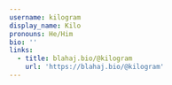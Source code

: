 ```yaml
---
username: kilogram
display_name: Kilo
pronouns: He/Him
bio: ''
links:
  - title: blahaj.bio/@kilogram
    url: 'https://blahaj.bio/@kilogram'
---
```


